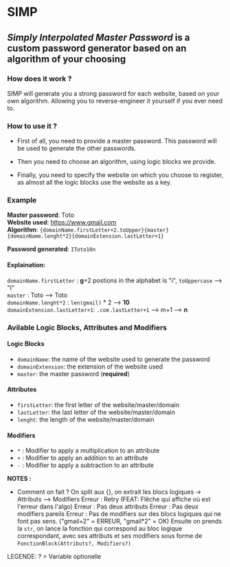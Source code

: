 # SIMP

## _Simply Interpolated Master Password_ is a custom password generator based on an algorithm of your choosing

### How does it work ?

SIMP will generate you a strong password for each website, based on your own
algorithm. Allowing you to reverse-engineer it yourself if you ever need to.

### How to use it ?

- First of all, you need to provide a master password. This password will be
  used to generate the other passwords.

- Then you need to choose an algorithm, using logic blocks we provide.
- Finally, you need to specify the website on which you choose to register, as
  almost all the logic blocks use the website as a key.

### Example

**Master password**: Toto  
**Website used**: https://www.gmail.com  
**Algorithm**: `{domainName.firstLetter+2.toUpper}{master}{domainName.lenght*2}{domainExtension.lastLetter+1}`

**Password generated**: `IToto10n`

#### Explaination:

`domainName.firstLetter` : **g**+2 postions in the alphabet is "i",
`toUppercase` --> "I"\
`master` : Toto --> Toto\
`domainName.lenght*2` : `len(gmail)` * 2 --> **10**\
`domainExtension.lastLetter+1`: `.com` .`lastLetter+1` --> m+1 --> **n**

### Avilable Logic Blocks, Attributes and Modifiers

#### Logic Blocks

- ``domainName``: the name of the website used to generate the password  
- ``domainExtension``: the extension of the website used  
- ``master``: the master password (**required**)  

#### Attributes

- ``firstLetter``: the first letter of the website/master/domain
- ``lastLetter``: the last letter of the website/master/domain
- ``lenght``: the length of the website/master/domain

#### Modifiers

- ``*`` : Modifier to apply a multiplication to an attribute
- ``+`` : Modifier to apply an addition to an attribute
- ``-`` : Modifier to apply a subtraction to an attribute

**NOTES :**

- Comment on fait ?
On split aux {}, on extrait les blocs logiques -> Attributs --> Modifiers
Erreur : Retry (FEAT: Flêche qui affiche où est l'erreur dans l'algo)
Erreur : Pas deux attributs
Erreur : Pas deux modifiers pareils
Erreur : Pas de modifiers sur des blocs logiques qui ne font pas sens. ("gmail+2" = ERREUR, "gmail*2" = OK)
Ensuite on prends la ``str``, on lance la fonction qui correspond au bloc logique correspondant, avec ses attributs et ses modifiers sous forme de ``FonctionBlock(Attributs?, Modifiers?)`` 

LEGENDE: ? = Variable optionelle
